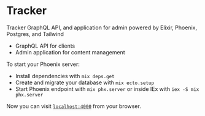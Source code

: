 # Tracker

Tracker GraphQL API, and application for admin powered by Elixir, Phoenix, Postgres, and Tailwind

- GraphQL API for clients
- Admin application for content management

To start your Phoenix server:

- Install dependencies with `mix deps.get`
- Create and migrate your database with `mix ecto.setup`
- Start Phoenix endpoint with `mix phx.server` or inside IEx with `iex -S mix phx.server`

Now you can visit [`localhost:4000`](http://localhost:4000) from your browser.

